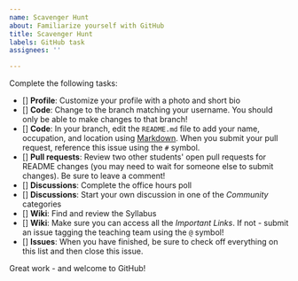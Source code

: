 ```yaml
---
name: Scavenger Hunt
about: Familiarize yourself with GitHub
title: Scavenger Hunt
labels: GitHub task
assignees: ''

---
```


Complete the following tasks:
- [] **Profile**: Customize your profile with a photo and short bio
- [] **Code**: Change to the branch matching your username. You should only be able to make changes to that branch!
- [] **Code**: In your branch, edit the `README.md` file to add your name, occupation, and location using [Markdown](https://docs.github.com/en/get-started/writing-on-github/getting-started-with-writing-and-formatting-on-github/basic-writing-and-formatting-syntax). When you submit your pull request, reference this issue using the `#` symbol.
- [] **Pull requests**: Review two other students' open pull requests for README changes (you may need to wait for someone else to submit changes). Be sure to leave a comment!
- [] **Discussions**: Complete the office hours poll
- [] **Discussions**: Start your own discussion in one of the *Community* categories
- [] **Wiki**: Find and review the Syllabus
- [] **Wiki**: Make sure you can access all the *Important Links*. If not - submit an issue tagging the teaching team using the `@` symbol!
- [] **Issues**: When you have finished, be sure to check off everything on this list and then close this issue.

Great work - and welcome to GitHub!
